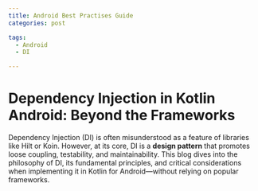 ```yaml
---
title: Android Best Practises Guide
categories: post

tags:
  - Android
  - DI

---
```


# Dependency Injection in Kotlin Android: Beyond the Frameworks
Dependency Injection (DI) is often misunderstood as a feature of libraries like Hilt or Koin. However, at its core, DI is a **design pattern** that promotes loose coupling, testability, and maintainability. This blog dives into the philosophy of DI, its fundamental principles, and critical considerations when implementing it in Kotlin for Android—without relying on popular frameworks.